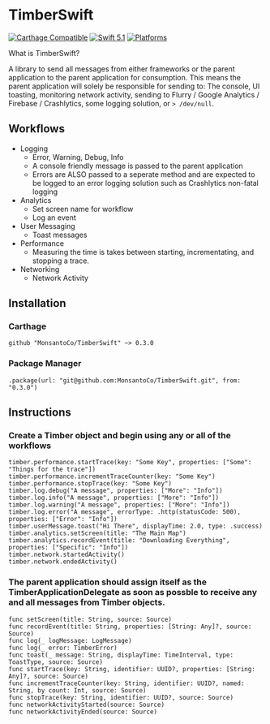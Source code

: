 # TimberSwift

[![Carthage Compatible](https://img.shields.io/badge/Carthage-compatible-4BC51D.svg?style=flat)](https://github.com/Carthage/Carthage)
[![Swift 5.1](https://img.shields.io/badge/Swift-5.1-orange.svg?style=flat)](https://developer.apple.com/swift/)
[![Platforms](https://img.shields.io/badge/Platforms-macOS%20%7C%20Linux%20%7C%20iOS%20%7C%20tvOS%20%7C%20watchOS-green.svg?style=flat)](https://swift.org/package-manager/)

What is TimberSwift?

A library to send all messages from either frameworks or the parent application to the parent application for consumption. This means the parent application will solely be responsible for sending to: The console, UI toasting, monitoring network activity, sending to Flurry / Google Analytics / Firebase / Crashlytics, some logging solution, or `> /dev/null`.

## Workflows

- Logging
  - Error, Warning, Debug, Info
  - A console friendly message is passed to the parent application
  - Errors are ALSO passed to a seperate method and are expected to be logged to an error logging solution such as Crashlytics non-fatal logging
- Analytics
  - Set screen name for workflow
  - Log an event
- User Messaging
  - Toast messages
- Performance
  - Measuring the time is takes between starting, incrementating, and stopping a trace.
- Networking
  - Network Activity

## Installation

### Carthage

```github "MonsantoCo/TimberSwift" ~> 0.3.0```

### Package Manager

```.package(url: "git@github.com:MonsantoCo/TimberSwift.git", from: "0.3.0")```

## Instructions

### Create a Timber object and begin using any or all of the workflows

```
timber.performance.startTrace(key: "Some Key", properties: ["Some": "Things for the trace"])
timber.performance.incrementTraceCounter(key: "Some Key")
timber.performance.stopTrace(key: "Some Key")
timber.log.debug("A message", properties: ["More": "Info"])
timber.log.info("A message", properties: ["More": "Info"])
timber.log.warning("A message", properties: ["More": "Info"])
timber.log.error("A message", errorType: .http(statusCode: 500), properties: ["Error": "Info"])
timber.userMessage.toast("Hi There", displayTime: 2.0, type: .success)
timber.analytics.setScreen(title: "The Main Map")
timber.analytics.recordEvent(title: "Downloading Everything", properties: ["Specific": "Info"])
timber.network.startedActivity()
timber.network.endedActivity()
```

### The parent application should assign itself as the TimberApplicationDelegate as soon as possble to receive any and all messages from Timber objects.

```
func setScreen(title: String, source: Source)
func recordEvent(title: String, properties: [String: Any]?, source: Source)
func log(_ logMessage: LogMessage)
func log(_ error: TimberError)
func toast(_ message: String, displayTime: TimeInterval, type: ToastType, source: Source)
func startTrace(key: String, identifier: UUID?, properties: [String: Any]?, source: Source)
func incrementTraceCounter(key: String, identifier: UUID?, named: String, by count: Int, source: Source)
func stopTrace(key: String, identifier: UUID?, source: Source)
func networkActivityStarted(source: Source)
func networkActivityEnded(source: Source)
```
